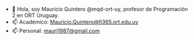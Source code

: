 - 👋 Hola, soy Mauricio Quintero @mqd-ort-uy, profesor de Programación 2 en ORT Uruguay.
- 📫 Académico: Mauricio.Quintero@fi365.ort.edu.uy
- 📫 Personal: mauri1987@gmail.com

<!---
mqd-ort-uy/mqd-ort-uy is a ✨ special ✨ repository because its `README.md` (this file) appears on your GitHub profile.
You can click the Preview link to take a look at your changes.
--->

